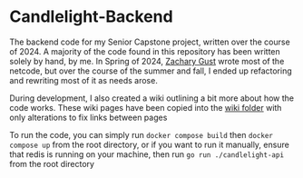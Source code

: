 # Candlelight-Backend

The backend code for my Senior Capstone project, written over the course of 2024. A majority of the code found in this repository has been written solely by hand, by me. In Spring of 2024, [Zachary Gust](https://github.com/ZSGust) wrote most of the netcode, but over the course of the summer and fall, I ended up refactoring and rewriting most of it as needs arose.

During development, I also created a wiki outlining a bit more about how the code works. These wiki pages have been copied into the [wiki folder](https://github.com/raklan/Candlelight-Backend/tree/main/wiki) with only alterations to fix links between pages

To run the code, you can simply run `docker compose build` then `docker compose up` from the root directory, or if you want to run it manually, ensure that redis is running on your machine, then run `go run ./candlelight-api` from the root directory
